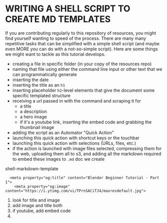 # WRITING A SHELL SCRIPT TO CREATE MD TEMPLATES

If you are contributing regularly to this repository of resources, you might find yourself wanting to speed of the process. There are many many repetitive tasks that can be simplified with a simple shell script (and maybe even MORE you can do with a not-so-simple script). Here are some things we might want to tackle as this tutorial develops.

* creating a file in specific folder (in your copy of the resources repo)
* naming that file using either the command line input or other text that we can programmatically generate
* inserting the date
* inserting the title as an `h1`
* inserting placeholder `h2`-level elements that give the document some specific templated structure
* receiving a url passed in with the command and scraping it for
	* a title
	* a description
	* a hero image
	* if it's a youtube link, inserting the embed code and grabbing the thumbnail image
* adding the script as an Automator "Quick Action"
* launching this quick action with shortcut keys or the touchbar
* launching this quick action with selections (URLs, files, etc.)
* if the action is launched with image files selected, compressing them for the web, uploading them all to s3, and adding all the markdown required to embed these images to `.md` doc we create


 shell-markdown-template 

```
  <meta property="og:title" content="Blender Beginner Tutorial - Part 1">
    <meta property="og:image" content="https://i.ytimg.com/vi/TPrnSACiTJ4/maxresdefault.jpg">

```

1. look for title and image
2. add image and title both 
3. if youtube, add embed code
4. 